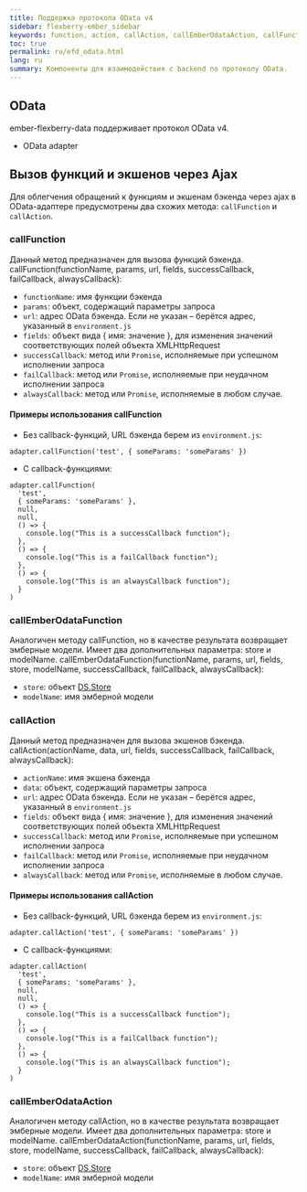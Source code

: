 ```yaml
---
title: Поддержка протокола OData v4
sidebar: flexberry-ember_sidebar
keywords: function, action, callAction, callEmberOdataAction, callFunction, callEmberOdataFunction
toc: true
permalink: ru/efd_odata.html
lang: ru
summary: Компоненты для взаимодействия с backend по протоколу OData.
---
```


## OData

ember-flexberry-data поддерживает протокол OData v4.

* OData adapter

## Вызов функций и экшенов через Ajax

Для облегчения обращений к функциям и экшенам бэкенда через ajax в OData-адаптере предусмотрены два схожих метода: `callFunction` и `callAction`.

### callFunction

Данный метод предназначен для вызова функций бэкенда. callFunction(functionName, params, url, fields, successCallback, failCallback, alwaysCallback):

* `functionName`: имя функции бэкенда
* `params`: объект, содержащий параметры запроса
* `url`: адрес OData бэкенда. Если не указан – берётся адрес, указанный в `environment.js`
* `fields`: объект вида { имя: значение }, для изменения значений соответствующих полей объекта XMLHttpRequest
* `successCallback`: метод или `Promise`, исполняемые при успешном исполнении запроса
* `failCallback`: метод или `Promise`, исполняемые при неудачном исполнении запроса
* `alwaysCallback`: метод или `Promise`, исполняемые в любом случае.

#### Примеры использования callFunction

* Без callback-функций, URL бэкенда берем из `environment.js`:
```
adapter.callFunction('test', { someParams: 'someParams' })
```
* С callback-функциями:

```
adapter.callFunction(
  'test',
  { someParams: 'someParams' },
  null,
  null,
  () => {
    console.log("This is a successCallback function");
  },
  () => {
    console.log("This is a failCallback function");
  },
  () => {
    console.log("This is an alwaysCallback function");
  }
)
```

### callEmberOdataFunction

Аналогичен методу callFunction, но в качестве результата возвращает эмберные модели. Имеет два дополнительных параметра: store и  modelName. callEmberOdataFunction(functionName, params, url, fields, store, modelName, successCallback, failCallback, alwaysCallback):

* `store`: объект [DS.Store](https://emberjs.com/api/ember-data/release/classes/DS.Store)
* `modelName`: имя эмберной модели

### callAction

Данный метод предназначен для вызова экшенов бэкенда. callAction(actionName, data, url, fields, successCallback, failCallback, alwaysCallback):

* `actionName`: имя экшена бэкенда
* `data`: объект, содержащий параметры запроса
* `url`: адрес OData бэкенда. Если не указан – берётся адрес, указанный в `environment.js`
* `fields`: объект вида { имя: значение }, для изменения значений соответствующих полей объекта XMLHttpRequest
* `successCallback`: метод или `Promise`, исполняемые при успешном исполнении запроса
* `failCallback`: метод или `Promise`, исполняемые при неудачном исполнении запроса
* `alwaysCallback`: метод или `Promise`, исполняемые в любом случае.

#### Примеры использования callAction

* Без callback-функций, URL бэкенда берем из `environment.js`:
```
adapter.callAction('test', { someParams: 'someParams' })
```
* С callback-функциями:

```
adapter.callAction(
  'test',
  { someParams: 'someParams' },
  null,
  null,
  () => {
    console.log("This is a successCallback function");
  },
  () => {
    console.log("This is a failCallback function");
  },
  () => {
    console.log("This is an alwaysCallback function");
  }
)
```

### callEmberOdataAction

Аналогичен методу callAction, но в качестве результата возвращает эмберные модели. Имеет два дополнительных параметра: store и  modelName. callEmberOdataAction(functionName, params, url, fields, store, modelName, successCallback, failCallback, alwaysCallback):

* `store`: объект [DS.Store](https://emberjs.com/api/ember-data/release/classes/DS.Store)
* `modelName`: имя эмберной модели
